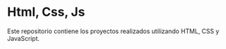 # Html, Css, Js

Este repositorio contiene los proyectos realizados utilizando HTML, CSS y JavaScript.